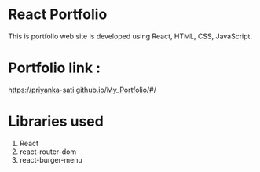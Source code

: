 # React Portfolio 

This is portfolio web site is developed using React, HTML, CSS, JavaScript.



# Portfolio link :
https://priyanka-sati.github.io/My_Portfolio/#/

# Libraries used
1. React
2. react-router-dom
3. react-burger-menu
